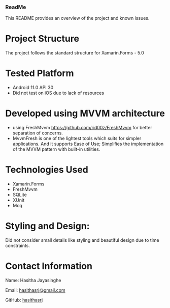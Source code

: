 ### ReadMe
This README provides an overview of the project and known issues.

# Project Structure
The project follows the standard structure for Xamarin.Forms - 5.0

# Tested Platform 
- Android 11.0 API 30
- Did not test on iOS due to lack of resources

# Developed using MVVM architecture 
- using FreshMvvm https://github.com/rid00z/FreshMvvm for better separation of concerns. 
- MvvmFresh is one of the lightest tools which suits for simpler applications. And it supports Ease of Use; Simplifies the implementation of the MVVM pattern with built-in utilities.

# Technologies Used
- Xamarin.Forms
- FreshMvvm
- SQLite
- XUnit
- Moq

# Styling and Design:

Did not consider small details like styling and beautiful design due to time constraints.

# Contact Information

Name: Hasitha Jayasinghe

Email: hasithasrj@gmail.com

GitHub: [hasithasrj](https://github.com/hasithasrj)

